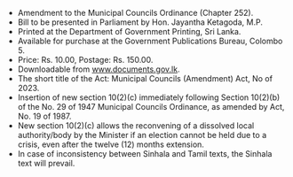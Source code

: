 - Amendment to the Municipal Councils Ordinance (Chapter 252).
- Bill to be presented in Parliament by Hon. Jayantha Ketagoda, M.P.
- Printed at the Department of Government Printing, Sri Lanka.
- Available for purchase at the Government Publications Bureau, Colombo 5.
- Price: Rs. 10.00, Postage: Rs. 150.00.
- Downloadable from www.documents.gov.lk.
- The short title of the Act: Municipal Councils (Amendment) Act, No of 2023.
- Insertion of new section 10(2)(c) immediately following Section 10(2)(b) of the No. 29 of 1947 Municipal Councils Ordinance, as amended by Act, No. 19 of 1987.
- New section 10(2)(c) allows the reconvening of a dissolved local authority/body by the Minister if an election cannot be held due to a crisis, even after the twelve (12) months extension.
- In case of inconsistency between Sinhala and Tamil texts, the Sinhala text will prevail.